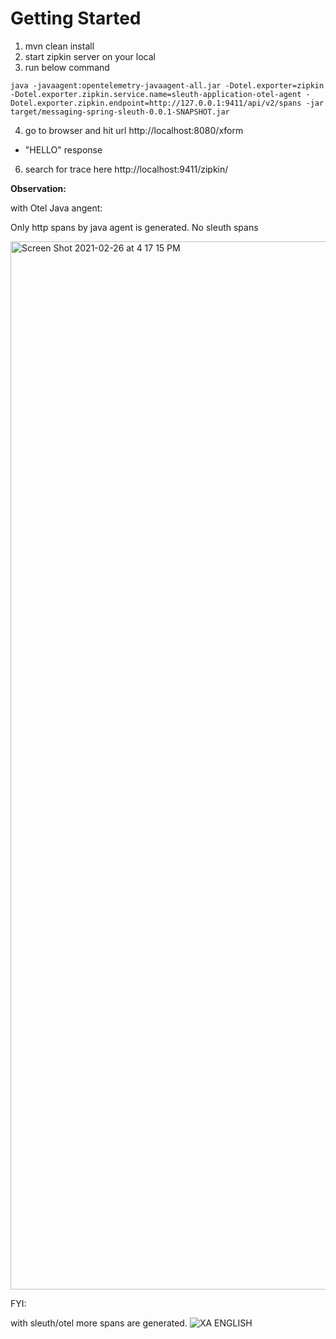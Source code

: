 # Getting Started
  
1. mvn clean install
2. start zipkin server on your local
3. run below command

`java -javaagent:opentelemetry-javaagent-all.jar -Dotel.exporter=zipkin -Dotel.exporter.zipkin.service.name=sleuth-application-otel-agent -Dotel.exporter.zipkin.endpoint=http://127.0.0.1:9411/api/v2/spans -jar target/messaging-spring-sleuth-0.0.1-SNAPSHOT.jar`

4. go to browser and hit url http://localhost:8080/xform
 * "HELLO" response
6. search for trace here http://localhost:9411/zipkin/

**Observation:** 

with Otel Java angent:

Only http spans by java agent is generated. No sleuth spans

<img width="1677" alt="Screen Shot 2021-02-26 at 4 17 15 PM" src="https://user-images.githubusercontent.com/1302580/109368482-1cbf1880-784e-11eb-9573-e255bfee7095.png">


FYI:

with sleuth/otel more spans are generated.
![XA ENGLISH](https://user-images.githubusercontent.com/1302580/109368402-d36ec900-784d-11eb-8f6e-715e9322a423.png)


